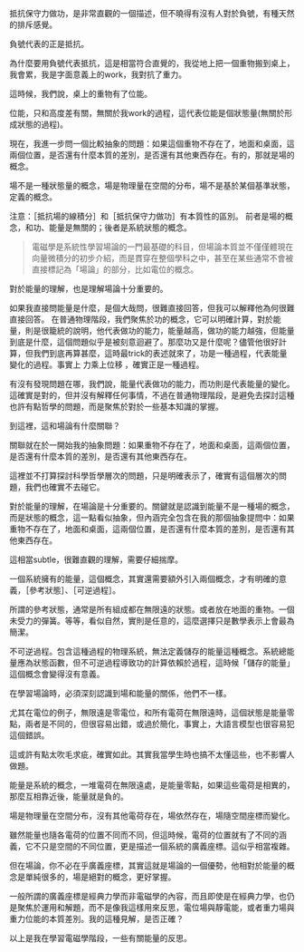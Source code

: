 抵抗保守力做功，是非常直觀的一個描述，但不曉得有沒有人對於負號，有種天然的排斥感覺。

負號代表的正是抵抗。

為什麼要用負號代表抵抗，這是相當符合直覺的，我從地上把一個重物搬到桌上，我會累，我是字面意義上的work，我對抗了重力。

這時候，我們說，桌上的重物有了位能。

位能，只和高度差有關，無關於我work的過程，這代表位能是個狀態量(無關於形成狀態的過程)。

現在，我進一步問一個比較抽象的問題：如果這個重物不存在了，地面和桌面，這兩個位置，是否還有什麼本質的差別，是否還有其他東西存在。有的，那就是場的概念。

場不是一種狀態量的概念，場是物理量在空間的分布，場不是基於某個基準狀態，定義的概念。

注意：［抵抗場的線積分］和［抵抗保守力做功］有本質性的區別。
前者是場的概念，和功、能量是無關的；後者是系統狀態的概念。

>電磁學是系統性學習場論的一門最基礎的科目，但場論本質並不僅僅體現在向量微積分的初步介紹，而是貫穿在整個學科之中，甚至在某些通常不會被直接標記為「場論」的部分，比如電位的概念。

對於能量的理解，也是理解場論十分重要的。

如果我直接問能量是什麼，是個大哉問，很難直接回答，但我可以解釋他為何很難直接回答。
在普通物理階段，我們聚焦於功的概念，它可以明確計算，對於能量，則是很籠統的說明，他代表做功的能力，能量越高，做功的能力越強，但能量到底是什麼，這個問題似乎是被刻意迴避了。那麼功又是什麼呢？儘管他很好計算，但我們到底再算甚麼，這時最trick的表述就來了，功是一種過程，代表能量變化的過程。事實上 力乘上位移 ，確實正是一種過程。

有沒有發現問題在哪，我們說，能量代表做功的能力，而功則是代表能量的變化。這確實是對的，但并沒有解釋任何事情，不過在普通物理階段，是避免去探討這種也許有點哲學的問題，而是聚焦於對於一些基本知識的掌握。

到這裡，這和場論有什麼關聯？

關聯就在於一開始我的抽象問題：如果重物不存在了，地面和桌面，這兩個位置，是否還有什麼本質的差別，是否還有其他東西存在。

這裡並不打算探討科學哲學層次的問題，只是明確表示了，確實有這個層次的問題，我們也確實不去碰它。

對於能量的理解，在場論是十分重要的。關鍵就是認識到能量不是一種場的概念，而是狀態的概念，這一點看似抽象，但內涵完全包含在我的那個抽象提問中：如果重物不存在了，地面和桌面，這兩個位置，是否還有什麼本質的差別，是否還有其他東西存在。

這相當subtle，很難直觀的理解，需要仔細揣摩。

一個系統擁有的能量，這個概念，其實還需要額外引入兩個概念，才有明確的意義，［參考狀態］、［可逆過程］。

所謂的參考狀態，通常是所有組成都在無限遠的狀態。或者放在地面的重物。一個未受力的彈簧。等等，看似自然，實則是任意的，這麼選擇只是數學表示上會最為簡潔。

不可逆過程。包含這種過程的物理系統，無法定義儲存的能量這種概念。系統總能量應為狀態函數，但不可逆過程導致功的計算依賴於過程，這時候「儲存的能量」這個概念會變得沒有意義。

在學習場論時，必須深刻認識到場和能量的關係，他們不一樣。

尤其在電位的例子，無限遠是零電位，和所有電荷在無限遠時，這個狀態是能量零點，兩者是不同的，但很容易出錯，或過於簡化，事實上，大語言模型也很容易犯這個錯誤。

這或許有點太吹毛求疵，確實如此。其實我當學生時也搞不太懂這些，也不影響人做題。

能量是系統的概念，一堆電荷在無限遠處，是能量零點，如果這些電荷是相異的，那麼互相靠近後，能量就是負的。

場是物理量在空間分布，沒有其他電荷存在，場依然存在，場隨空間座標而變化。

雖然能量也隨各電荷的位置不同而不同，但這時候，電荷的位置就有了不同的涵義，它不只是空間的不同位置，更是描述一個系統的廣義座標。這似乎相當複雜。

但在場論，你不必在乎廣義座標，其實這就是場論的一個優勢，他相對於能量的概念是單純很多的，場是絕對的概念，更好掌握。

一般所謂的廣義座標是經典力學而非電磁學的內容，而且即使是在經典力學，也仍是聚焦於運用和解題，而不是像我這樣用來反思，電位場與靜電能，或者重力場與重力位能的本質差別。我的這種見解，是否正確？

以上是我在學習電磁學階段，一些有關能量的反思。
